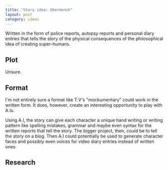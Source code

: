 ```yaml
---
title: "Story idea: Ubermensh"
layout: post
category: ideas
---
```


Written in the form of police reports, autopsy reports and personal diary entries that tells the story of the physical consequences of the philosophical idea of creating super-humans.

## Plot

Unsure.

## Format

I'm not entirely sure a format like T.V's "mockumentary" could work in the written form. It does, however, create an interesting opportunity to play with A.Is.

Using A.I, the story can give each character a unique hand writing or writing pattern like spelling mistakes, grammar and maybe even syntax for the written reports that tell the story. The bigger project, then, could be to tell the story on a blog. Then A.I could potentially be used to generate character faces and possibly even voices for video diary entries instead of written ones.

## Research
